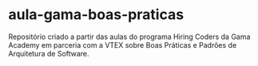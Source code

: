 # aula-gama-boas-praticas
Repositório criado a partir das aulas do programa Hiring Coders da Gama Academy em parceria com a VTEX sobre Boas Práticas e Padrões de Arquitetura de Software.
